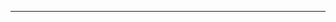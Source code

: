 <!--
CO_OP_TRANSLATOR_METADATA:
{
  "original_hash": "661bbc8e2592ebbb96aa84b1462f5755",
  "translation_date": "2025-08-28T20:38:31+00:00",
  "source_file": "03-Core-Generative-AI-Techniques/README.md",
  "language_code": "ms"
}
-->


---

